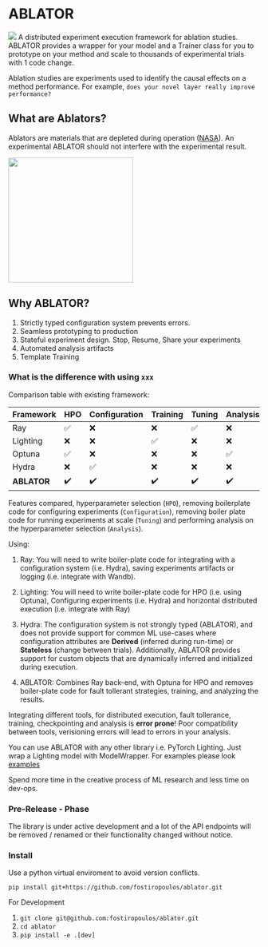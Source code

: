# ABLATOR

<img src="assets/ablator_architecture.png">
A distributed experiment execution framework for ablation studies. ABLATOR provides a wrapper for your model and a Trainer class for you to prototype on your method and scale to thousands of experimental trials with 1 code change.


Ablation studies are experiments used to identify the causal effects on a method performance. For example, `does your novel layer really improve performance?`

## What are Ablators?
Ablators are materials that are depleted during operation ([NASA](https://www.nasa.gov/centers/ames/thermal-protection-materials/tps-materials-development/low-density-ablators.html)). An experimental ABLATOR should not interfere with the experimental result.

<img src="assets/ablator.png" width="250" height="250">

## Why ABLATOR?
 1. Strictly typed configuration system prevents errors.
 2. Seamless prototyping to production
 3. Stateful experiment design. Stop, Resume, Share your experiments
 4. Automated analysis artifacts
 5. Template Training

### What is the difference with using `xxx`

Comparison table with existing framework:

| Framework      | HPO            | Configuration  | Training       | Tuning         | Analysis       |
|----------------|----------------|----------------|----------------|----------------|----------------|
| Ray            | :white_check_mark:     | :x:         | :x:         | :white_check_mark:     | :x:         |
| Lighting       | :x:         | :x:         | :white_check_mark:     | :x:         | :x:         |
| Optuna         | :white_check_mark:     | :x:         | :x:         | :x:         | :white_check_mark:     |
| Hydra          | :x:         | :white_check_mark:     | :x:         | :x:         | :x:         |
| **ABLATOR** | :heavy_check_mark: | :heavy_check_mark: | :heavy_check_mark: | :heavy_check_mark: | :heavy_check_mark: |

Features compared, hyperparameter selection (`HPO`), removing boilerplate code for configuring experiments (`Configuration`), removing boiler plate code for running experiments at scale (`Tuning`) and performing analysis on the hyperparameter selection (`Analysis`).

Using:
1. Ray: You will need to write boiler-plate code for integrating with a configuration system (i.e. Hydra), saving experiments artifacts or logging (i.e. integrate with Wandb).

2. Lighting: You will need to write boiler-plate code for HPO (i.e. using Optuna), Configuring experiments (i.e. Hydra) and horizontal distributed execution (i.e. integrate with Ray)

3. Hydra: The configuration system is not strongly typed (ABLATOR), and does not provide support for common ML use-cases where configuration attributes are **Derived** (inferred during run-time) or **Stateless** (change between trials). Additionally, ABLATOR provides support for custom objects that are dynamically inferred and initialized during execution.

4. ABLATOR: Combines Ray back-end, with Optuna for HPO and removes boiler-plate code for fault tollerant strategies, training, and analyzing the results.

Integrating different tools, for distributed execution, fault tollerance, training, checkpointing and analysis is **error prone**! Poor compatibility between tools, verisioning errors will lead to errors in your analysis.


You can use ABLATOR with any other library i.e. PyTorch Lighting. Just wrap a Lighting model with ModelWrapper. For examples please look [examples](examples)


Spend more time in the creative process of ML research and less time on dev-ops.

### Pre-Release - Phase

The library is under active development and a lot of the API endpoints will be removed / renamed or their functionality changed without notice.

### Install

Use a python virtual enviroment to avoid version conflicts.

`pip install git+https://github.com/fostiropoulos/ablator.git`

For Development

1. `git clone git@github.com:fostiropoulos/ablator.git`
2. `cd ablator`
3. `pip install -e .[dev]`


